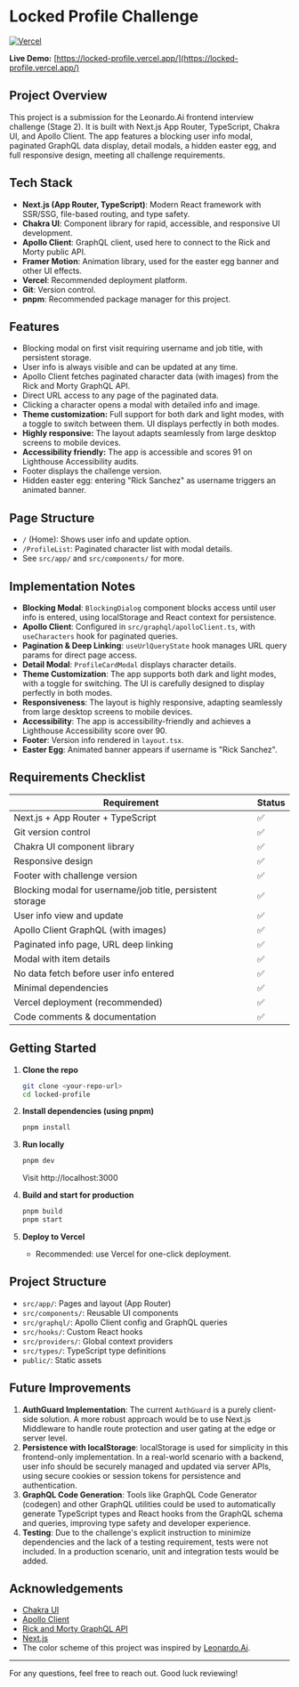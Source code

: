 # Locked Profile Challenge

[![Vercel](https://vercel.com/button)](https://locked-profile.vercel.app/)

**Live Demo:** [https://locked-profile.vercel.app/](https://locked-profile.vercel.app/)

## Project Overview

This project is a submission for the Leonardo.Ai frontend interview challenge (Stage 2). It is built with Next.js App Router, TypeScript, Chakra UI, and Apollo Client. The app features a blocking user info modal, paginated GraphQL data display, detail modals, a hidden easter egg, and full responsive design, meeting all challenge requirements.

## Tech Stack

- **Next.js (App Router, TypeScript)**: Modern React framework with SSR/SSG, file-based routing, and type safety.
- **Chakra UI**: Component library for rapid, accessible, and responsive UI development.
- **Apollo Client**: GraphQL client, used here to connect to the Rick and Morty public API.
- **Framer Motion**: Animation library, used for the easter egg banner and other UI effects.
- **Vercel**: Recommended deployment platform.
- **Git**: Version control.
- **pnpm**: Recommended package manager for this project.

## Features

- Blocking modal on first visit requiring username and job title, with persistent storage.
- User info is always visible and can be updated at any time.
- Apollo Client fetches paginated character data (with images) from the Rick and Morty GraphQL API.
- Direct URL access to any page of the paginated data.
- Clicking a character opens a modal with detailed info and image.
- **Theme customization:** Full support for both dark and light modes, with a toggle to switch between them. UI displays perfectly in both modes.
- **Highly responsive:** The layout adapts seamlessly from large desktop screens to mobile devices.
- **Accessibility friendly:** The app is accessible and scores 91 on Lighthouse Accessibility audits.
- Footer displays the challenge version.
- Hidden easter egg: entering "Rick Sanchez" as username triggers an animated banner.

## Page Structure

- `/` (Home): Shows user info and update option.
- `/ProfileList`: Paginated character list with modal details.
- See `src/app/` and `src/components/` for more.

## Implementation Notes

- **Blocking Modal**: `BlockingDialog` component blocks access until user info is entered, using localStorage and React context for persistence.
- **Apollo Client**: Configured in `src/graphql/apolloClient.ts`, with `useCharacters` hook for paginated queries.
- **Pagination & Deep Linking**: `useUrlQueryState` hook manages URL query params for direct page access.
- **Detail Modal**: `ProfileCardModal` displays character details.
- **Theme Customization**: The app supports both dark and light modes, with a toggle for switching. The UI is carefully designed to display perfectly in both modes.
- **Responsiveness**: The layout is highly responsive, adapting seamlessly from large desktop screens to mobile devices.
- **Accessibility**: The app is accessibility-friendly and achieves a Lighthouse Accessibility score over 90.
- **Footer**: Version info rendered in `layout.tsx`.
- **Easter Egg**: Animated banner appears if username is "Rick Sanchez".

## Requirements Checklist

| Requirement                                                    | Status   |
|---------------------------------------------------------------|----------|
| Next.js + App Router + TypeScript                             | ✅        |
| Git version control                                           | ✅        |
| Chakra UI component library                                   | ✅        |
| Responsive design                                             | ✅        |
| Footer with challenge version                                 | ✅        |
| Blocking modal for username/job title, persistent storage     | ✅        |
| User info view and update                                     | ✅        |
| Apollo Client GraphQL (with images)                           | ✅        |
| Paginated info page, URL deep linking                         | ✅        |
| Modal with item details                                       | ✅        |
| No data fetch before user info entered                        | ✅        |
| Minimal dependencies                                          | ✅        |
| Vercel deployment (recommended)                               | ✅        |
| Code comments & documentation                                 | ✅        |

## Getting Started

1. **Clone the repo**
   ```bash
   git clone <your-repo-url>
   cd locked-profile
   ```
2. **Install dependencies (using pnpm)**
   ```bash
   pnpm install
   ```
3. **Run locally**
   ```bash
   pnpm dev
   ```
   Visit http://localhost:3000

4. **Build and start for production**
   ```bash
   pnpm build
   pnpm start
   ```

5. **Deploy to Vercel**
   - Recommended: use Vercel for one-click deployment.

## Project Structure

- `src/app/`: Pages and layout (App Router)
- `src/components/`: Reusable UI components
- `src/graphql/`: Apollo Client config and GraphQL queries
- `src/hooks/`: Custom React hooks
- `src/providers/`: Global context providers
- `src/types/`: TypeScript type definitions
- `public/`: Static assets

## Future Improvements

1. **AuthGuard Implementation**: The current `AuthGuard` is a purely client-side solution. A more robust approach would be to use Next.js Middleware to handle route protection and user gating at the edge or server level.
2. **Persistence with localStorage**: localStorage is used for simplicity in this frontend-only implementation. In a real-world scenario with a backend, user info should be securely managed and updated via server APIs, using secure cookies or session tokens for persistence and authentication.
3. **GraphQL Code Generation**: Tools like GraphQL Code Generator (codegen) and other GraphQL utilities could be used to automatically generate TypeScript types and React hooks from the GraphQL schema and queries, improving type safety and developer experience.
4. **Testing**: Due to the challenge's explicit instruction to minimize dependencies and the lack of a testing requirement, tests were not included. In a production scenario, unit and integration tests would be added.

## Acknowledgements

- [Chakra UI](https://chakra-ui.com/)
- [Apollo Client](https://www.apollographql.com/docs/react/)
- [Rick and Morty GraphQL API](https://rickandmortyapi.com/graphql)
- [Next.js](https://nextjs.org/)
- The color scheme of this project was inspired by [Leonardo.Ai](https://leonardo.ai/).

---

For any questions, feel free to reach out. Good luck reviewing!
